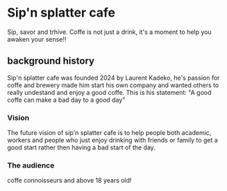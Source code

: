# Sip'n splatter cafe
Sip, savor and trhive. Coffe is not just a drink, it's a moment to help you awaken your sense!!

## background history
Sip'n splatter cafe was founded 2024 by Laurent Kadeko, he's passion for coffe and brewery made him start his own company and wanted others to really undestand and enjoy a good coffe. This is his statement:
"A good coffe can make a bad day to a good day"

### Vision
The future vision of sip'n splatter cafe is to help people both academic, workers and people who just enjoy drinking with friends or family to get a good start rather then having a bad start of the day. 

### The audience
coffe connoisseurs and above 18 years old!